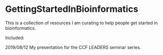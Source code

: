 # GettingStartedInBioinformatics
This is a collection of resources I am curating to help people get started in bioinformatics.

Included:

2019/08/12 
My presentation for the CCF LEADERS seminar series.
